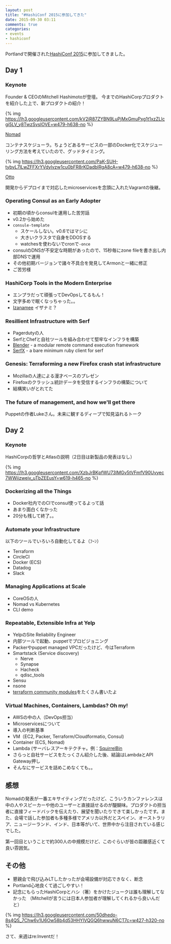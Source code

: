 ```yaml
---
layout: post
title: "#HashiConf 2015に参加してきた"
date: 2015-09-30 03:11
comments: true
categories: 
- events
- hashiconf
---
```


Portlandで開催された[HashiConf 2015](https://www.hashiconf.com)に参加してきました。

## Day 1 ##

### Keynote ###

Founder & CEOのMitchell Hashimotoが登壇。
今までのHashiCorpプロダクトを紹介した上で、新プロダクトの紹介！

{% img https://lh3.googleusercontent.com/kV2iR87ZYBN9LuPjMxGmuPxg1t1xzZLlcgi5LV_y8TwzSvsIOVE=w479-h638-no %}

[Nomad](https://nomadproject.io)

コンテナスケジューラ。ちょうどあるサービスの一部のDocker化でスケジューリング方法を考えていたので、グッドタイミング。

{% img https://lh3.googleusercontent.com/PaK-SUH-tybvL7ILwZFFXrYVdylvzw1cu0bFR8rKDadbIRgA8cA=w479-h638-no %}

[Otto](https://ottoproject.io)

開発からデプロイまで対応したmicroservicesを念頭に入れたVagrantの後継。

### Operating Consul as an Early Adopter ###

- 初期の頃からconsulを運用した苦労話
- v0.2から始めた
- `consule-template` 
  - スケールしない。v0.6ではマシに
  - 大きいクラスタで自身をDDOSする
  - watchesを使わないでcronで`-once`
- consulのDNSが不安定な時期があったので、15秒毎にzone fileを書き出し内部DNSで運用
- その他初期バージョンで諸々不具合を発見してArmonと一緒に修正
- ご苦労様


### HashiCorp Tools in the Modern Enterprise ###

- エンプラだって頑張ってDevOpsしてるもん！
- 文字多めで眠くなっちゃった。。
- [Izanamee](https://atlas.hashicorp.com/izanamee) イザナミ？

### Resillient Infrastructure with Serf ###

- Pagerdutyの人
- SerfとChefと自社ツールを組み合わせて堅牢なインフラを構築
- [Blender](https://github.com/PagerDuty/blender) - a modular remote command execution framework
- [SerfX](https://github.com/ranjib/serfx) - a bare minimum ruby client for serf

### Genesis: Terraforming a new Firefox crash stat infrastructure ###

- Mozillaの人達による漫才ベースのプレゼン
- Firefoxのクラッシュ統計データを受信するインフラの構築について
- 結構笑いがとれてた

### The future of management, and how we'll get there ###

Puppetの作者Lukeさん。未来に観するディープで知見溢れるトーク

## Day 2 ##

### Keynote ###

HashiCorpの哲学とAtlasの説明（2日目は新製品の発表はなし）

{% img https://lh3.googleusercontent.com/XzbJrBKpfWU73lMGv5tVFmfV90Uvyec7WWiizweiv_uTbZEEusY=w619-h465-no %}

### Dockerizing all the Things

- Docker社内でのCIでconsul使ってるよって話
- あまり面白くなかった
- 20分も残して終了。。

### Automate your Infrastructure

以下のツールでいろいろ自動化してるよ（ﾌｰﾝ）

- Terraform
- CircleCI
- Docker (ECS)
- Datadog
- Slack

### Managing Applications at Scale ###

- CoreOSの人
- Nomad vs Kubernetes 
- CLI demo

### Repeatable, Extensible Infra at Yelp ###

- YelpのSite Reliability Engineer
- 内部ツールで起動、puppetでプロビジョニング
- Packerやpuppet managed VPCだったけど、今はTerraform
- Smartstack (Service discovery)
  - Nerve
  - Synapse
  - Hacheck
  - qdisc_tools
- Sensu
- nsone
- [terraform community modules](https://github.com/terraform-community-modules)をたくさん書いたよ


### Virtual Machines, Containers, Lambdas? Oh my!

- AWSの中の人（DevOps担当）
- Microservicesについて
- 導入の判断基準
- VM（EC2, Packer, Terraform/Cloudformatio, Consul)
- Container (ECS, Nomad)
- Lambda (サーバレスアーキテクチャ。例：[SquirrelBin](http://squirrelbin.com)
- さらっと自社サービスをたっくさん紹介した後、結論はLambdaとAPI Gateway押し
- そんなにサービスを詰めこめなくても。。


## 感想 ##

Nomadの発表が一番エキサイティングだったけど、こういうカンファレンスは中の人やスピーカーや他のユーザーと直接話せるのが醍醐味。プロダクトの担当者に直接フィードバックを伝えたり、展望を聞いたりできて楽しかったです。また、会場で話した参加者も多種多様でアメリカ以外だとスペイン、オーストラリア、ニュージーランド、インド、日本等がいて、世界中から注目されている感じでした。

第一回目ということで約300人の中規模だけど、このぐらいが皆の距離感近くて良い雰囲気。


## その他 ##

- 懇親会で飛び込みLTしたかったが会場設備が対応できなく、断念
- Portland心地良くて過ごしやすい！
- 記念にもらったHashiCorpとハシ（箸）をかけたジュークは誰も理解してなかった
（Mitchellが言うには日本人参加者が理解してくれるから良いんだと）

{% img https://lh3.googleusercontent.com/50dhedo-8s4QS_7Chw6v1U6Ow58b4d53HHYlVQGQ6hwwuN6CT7c=w427-h320-no %}

さて、来週はre:Inventだ！

